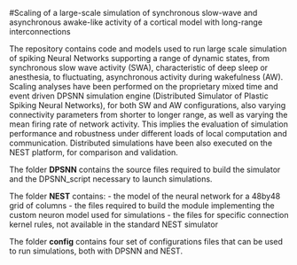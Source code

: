 #Scaling of a large-scale simulation of synchronous slow-wave and asynchronous awake-like activity of a cortical model with long-range interconnections

The repository contains code and models used to run large scale simulation of spiking Neural Networks supporting a range of dynamic states, from synchronous slow wave activity (SWA), characteristic of deep sleep or anesthesia, to fluctuating, asynchronous activity during wakefulness (AW).
Scaling analyses have been performed on the proprietary mixed time and event driven DPSNN simulation engine (Distributed Simulator of Plastic Spiking Neural Networks), for both SW and AW configurations, also varying connectivity parameters from shorter to longer range, as well as varying the mean firing rate of network activity. This implies the evaluation of simulation performance and robustness under different loads of local computation and communication. Distributed simulations have been also executed on the NEST platform, for comparison and validation.

The folder **DPSNN** contains the source files required to build the simulator and the DPSNN_script necessary to launch simulations.

The folder **NEST** contains:
	- the model of the neural network for a 48by48 grid of columns
	- the files required to build the module implementing the custom neuron model used for simulations
	- the files for specific connection kernel rules, not available in the standard NEST simulator

The folder **config** contains four set of configurations files that can be used to run simulations, both with DPSNN and NEST.
